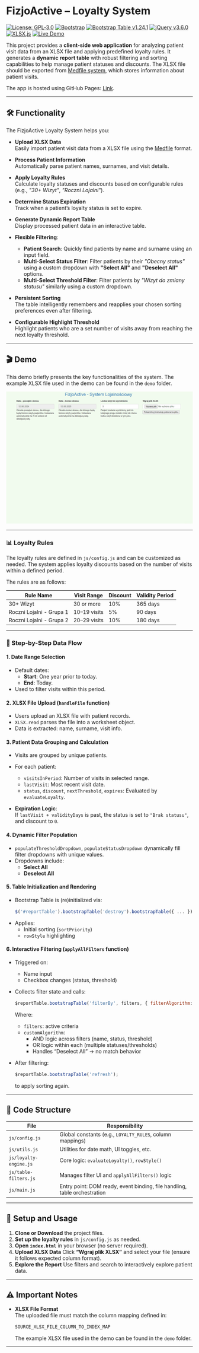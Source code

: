 # FizjoActive – Loyalty System

[![License: GPL‑3.0](https://img.shields.io/badge/License-GPL--3.0-blue.svg)](https://www.gnu.org/licenses/gpl-3.0)
[![Bootstrap](https://img.shields.io/badge/Bootstrap-3.4.1-purple?logo=bootstrap&logoColor=white)](https://getbootstrap.com/)
[![Bootstrap Table v1.24.1](https://img.shields.io/badge/Bootstrap_Table-1.24.1-blue?logo=bootstrap&logoColor=white)](https://bootstrap-table.com/)
[![jQuery v3.6.0](https://img.shields.io/badge/jQuery-3.6.0-blue?logo=jquery&logoColor=white)](https://jquery.com/)
[![XLSX.js](https://img.shields.io/badge/XLSX.js-supported-lightgrey?logo=javascript&logoColor=F7DF1E)](https://github.com/SheetJS/sheetjs)
[![Live Demo](https://img.shields.io/badge/Live_Demo-online-green?logo=github&logoColor=white)](https://danzigerrr.github.io/Automated-Patient-Loyalty-Tracker/)


This project provides a **client-side web application** for analyzing patient visit 
data from an XLSX file and applying predefined loyalty rules. 
It generates a **dynamic report table** with robust filtering and 
sorting capabilities to help manage patient statuses and discounts.
The XLSX file should be exported from [Medfile system](https://www.medfile.pl/), 
which stores information about patient visits.

The app is hosted using GitHub Pages: [Link](https://danzigerrr.github.io/Automated-Patient-Loyalty-Tracker/).

---

## 🛠️ Functionality

The FizjoActive Loyalty System helps you:

- **Upload XLSX Data**  
  Easily import patient visit data from a XLSX file using the [Medfile](https://www.medfile.pl/) format.

- **Process Patient Information**  
  Automatically parse patient names, surnames, and visit details.

- **Apply Loyalty Rules**  
  Calculate loyalty statuses and discounts based on configurable rules (e.g., *"30+ Wizyt"*, *"Roczni Lojalni"*).

- **Determine Status Expiration**  
  Track when a patient’s loyalty status is set to expire.

- **Generate Dynamic Report Table**  
  Display processed patient data in an interactive table.

- **Flexible Filtering**:
    - **Patient Search**: Quickly find patients by name and surname using an input field.
    - **Multi-Select Status Filter**: Filter patients by their _"Obecny status"_ using a custom dropdown with **"Select All"** and **"Deselect All"** options.
    - **Multi-Select Threshold Filter**: Filter patients by _"Wizyt do zmiany statusu"_ similarly using a custom dropdown.

- **Persistent Sorting**  
  The table intelligently remembers and reapplies your chosen sorting preferences even after filtering.

- **Configurable Highlight Threshold**  
  Highlight patients who are a set number of visits away from reaching the next loyalty threshold.

---

##  ️🎬 Demo
This demo briefly presents the key functionalities of the system.
The example XLSX file used in the demo can be found in the `demo` folder.

![Demo Animation](demo/Animation.gif)

---

### 📊 Loyalty Rules
The loyalty rules are defined in `js/config.js` and can be customized as needed.
The system applies loyalty discounts based on the number of visits within a defined period. 

The rules are as follows:

| Rule Name                    | Visit Range    | Discount | Validity Period |
|-----------------------------|----------------|----------|-----------------|
| 30+ Wizyt                   | 30 or more     | 10%      | 365 days        |
| Roczni Lojalni - Grupa 1    | 10–19 visits   | 5%       | 90 days         |
| Roczni Lojalni - Grupa 2    | 20–29 visits   | 10%      | 180 days        |

---

### 🔄 Step-by-Step Data Flow

#### 1. **Date Range Selection**
- Default dates:
    - **Start**: One year prior to today.
    - **End**: Today.
- Used to filter visits within this period.

#### 2. **XLSX File Upload (`handleFile` function)**
- Users upload an XLSX file with patient records.
- `XLSX.read` parses the file into a worksheet object.
- Data is extracted: name, surname, visit info.

#### 3. **Patient Data Grouping and Calculation**
- Visits are grouped by unique patients.
- For each patient:
    - `visitsInPeriod`: Number of visits in selected range.
    - `lastVisit`: Most recent visit date.
    - `status`, `discount`, `nextThreshold`, `expires`: Evaluated by `evaluateLoyalty`.

- **Expiration Logic**:  
  If `lastVisit + validityDays` is past, the status is set to `"Brak statusu"`, and discount to `0`.

#### 4. **Dynamic Filter Population**
- `populateThresholdDropdown`, `populateStatusDropdown` dynamically fill filter dropdowns with unique values.
- Dropdowns include:
    - **Select All**
    - **Deselect All**

#### 5. **Table Initialization and Rendering**
- Bootstrap Table is (re)initialized via:
  ```js
  $('#reportTable').bootstrapTable('destroy').bootstrapTable({ ... });
  ```
- Applies:
    - Initial sorting (`sortPriority`)
    - `rowStyle` highlighting

#### 6. **Interactive Filtering (`applyAllFilters` function)**
- Triggered on:
    - Name input
    - Checkbox changes (status, threshold)
- Collects filter state and calls:
  ```js
  $reportTable.bootstrapTable('filterBy', filters, { filterAlgorithm: customAlgorithm });
  ```

  Where:
    - `filters`: active criteria
    - `customAlgorithm`:
        - AND logic across filters (name, status, threshold)
        - OR logic within each (multiple statuses/thresholds)
        - Handles “Deselect All” → no match behavior

- After filtering:
  ```js
  $reportTable.bootstrapTable('refresh');
  ```
  to apply sorting again.

---

## 📁 Code Structure

| File                  | Responsibility                                                                 |
|-----------------------|----------------------------------------------------------------------------------|
| `js/config.js`        | Global constants (e.g., `LOYALTY_RULES`, column mappings)                        |
| `js/utils.js`         | Utilities for date math, UI toggles, etc.                                       |
| `js/loyalty-engine.js`| Core logic: `evaluateLoyalty()`, `rowStyle()`                                  |
| `js/table-filters.js` | Manages filter UI and `applyAllFilters()` logic                                |
| `js/main.js`          | Entry point: DOM ready, event binding, file handling, table orchestration       |

---

## 🚀 Setup and Usage

1. **Clone or Download** the project files. 
2. **Set up the loyalty rules** in `js/config.js` as needed.
3. **Open `index.html`** in your browser (no server required).
4. **Upload XLSX Data** Click **“Wgraj plik XLSX”** and select your file (ensure it follows expected column format).
5. **Explore the Report** Use filters and search to interactively explore patient data.

---

## ⚠️ Important Notes

- **XLSX File Format**  
  The uploaded file must match the column mapping defined in:
  ```js
  SOURCE_XLSX_FILE_COLUMN_TO_INDEX_MAP
  ```
  The example XLSX file used in the demo can be found in the `demo` folder.

---
